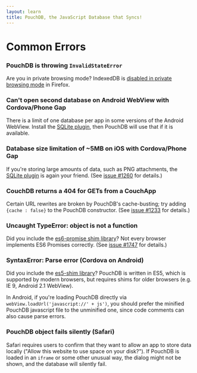 ```yaml
---
layout: learn
title: PouchDB, the JavaScript Database that Syncs!
---
```


# Common Errors

### PouchDB is throwing `InvalidStateError`

Are you in private browsing mode? IndexedDB is [disabled in private browsing mode](https://developer.mozilla.org/en-US/docs/IndexedDB/Using_IndexedDB) in Firefox.

### Can't open second database on Android WebView with Cordova/Phone Gap

There is a limit of one database per app in some versions of the Android WebView. Install the [SQLite plugin][sqlite], then PouchDB will use that if it is available.

  [sqlite]: https://github.com/lite4cordova/Cordova-SQLitePlugin

### Database size limitation of ~5MB on iOS with Cordova/Phone Gap

If you're storing large amounts of data, such as PNG attachments, the [SQLite plugin][sqlite] is again your friend. (See [issue #1260](https://github.com/daleharvey/pouchdb/issues/1260) for details.)

### CouchDB returns a 404 for GETs from a CouchApp

Certain URL rewrites are broken by PouchDB's cache-busting; try adding `{cache : false}` to the PouchDB constructor. (See [issue #1233](https://github.com/daleharvey/pouchdb/issues/1233) for details.)

### Uncaught TypeError: object is not a function

Did you include the [es6-promise shim library](https://github.com/jakearchibald/es6-promise)?  Not every browser implements ES6 Promises correctly. (See [issue #1747](https://github.com/daleharvey/pouchdb/issues/1747) for details.)

### SyntaxError: Parse error (Cordova on Android)

Did you include the [es5-shim library](https://github.com/es-shims/es5-shim)?  PouchDB is written in ES5, which is supported by modern browsers, but requires shims for older browsers (e.g. IE 9, Android 2.1 WebView).

In Android, if you're loading PouchDB directly via `webView.loadUrl('javascript://' + js')`, you should prefer the minified PouchDB javascript file to the unminified one, since code comments can also cause parse errors.

### PouchDB object fails silently (Safari)

Safari requires users to confirm that they want to allow an app to store data locally ("Allow this website to use space on your disk?").  If PouchDB is loaded in an `iframe` or some other unusual way, the dialog might not be shown, and the database will silently fail.